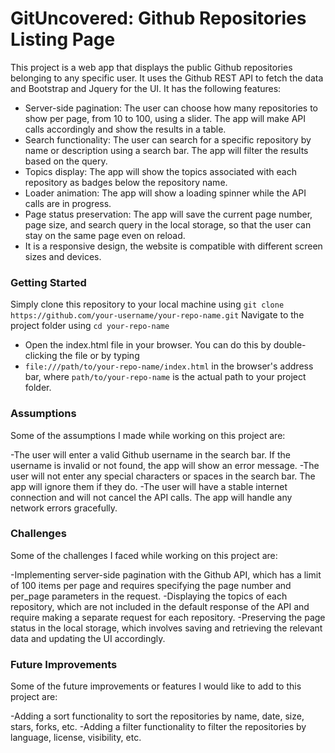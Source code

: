 # GitUncovered: Github Repositories Listing Page
This project is a web app that displays the public Github repositories belonging to any specific user. It uses the Github REST API to fetch the data and Bootstrap and Jquery for the UI. It has the following features:

- Server-side pagination: The user can choose how many repositories to show per page, from 10 to 100, using a slider. The app will make API calls accordingly and show the results in a table.
- Search functionality: The user can search for a specific repository by name or description using a search bar. The app will filter the results based on the query.
- Topics display: The app will show the topics associated with each repository as badges below the repository name.
- Loader animation: The app will show a loading spinner while the API calls are in progress.
- Page status preservation: The app will save the current page number, page size, and search query in the local storage, so that the user can stay on the same page even on reload.
- It is a responsive design, the website is compatible with different screen sizes and devices.
  
### Getting Started
Simply clone this repository to your local machine using 
`git clone https://github.com/your-username/your-repo-name.git`
Navigate to the project folder using
`cd your-repo-name`
- Open the index.html file in your browser. You can do this by double-clicking the file or by typing
- `file:///path/to/your-repo-name/index.html` in the browser's address bar, where `path/to/your-repo-name` is the actual path to your project folder.

### Assumptions
Some of the assumptions I made while working on this project are:

-The user will enter a valid Github username in the search bar. If the username is invalid or not found, the app will show an error message.
-The user will not enter any special characters or spaces in the search bar. The app will ignore them if they do.
-The user will have a stable internet connection and will not cancel the API calls. The app will handle any network errors gracefully.

### Challenges
Some of the challenges I faced while working on this project are:

-Implementing server-side pagination with the Github API, which has a limit of 100 items per page and requires specifying the page number and per_page parameters in the request.
-Displaying the topics of each repository, which are not included in the default response of the API and require making a separate request for each repository.
-Preserving the page status in the local storage, which involves saving and retrieving the relevant data and updating the UI accordingly.

### Future Improvements
Some of the future improvements or features I would like to add to this project are:

-Adding a sort functionality to sort the repositories by name, date, size, stars, forks, etc.
-Adding a filter functionality to filter the repositories by language, license, visibility, etc.
